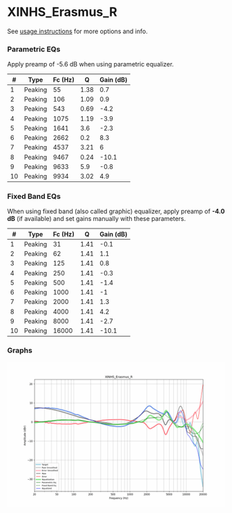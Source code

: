 # XINHS_Erasmus_R
See [usage instructions](https://github.com/jaakkopasanen/AutoEq#usage) for more options and info.

### Parametric EQs
Apply preamp of -5.6 dB when using parametric equalizer.

|   # | Type    |   Fc (Hz) |    Q |   Gain (dB) |
|-----|---------|-----------|------|-------------|
|   1 | Peaking |        55 | 1.38 |         0.7 |
|   2 | Peaking |       106 | 1.09 |         0.9 |
|   3 | Peaking |       543 | 0.69 |        -4.2 |
|   4 | Peaking |      1075 | 1.19 |        -3.9 |
|   5 | Peaking |      1641 | 3.6  |        -2.3 |
|   6 | Peaking |      2662 | 0.2  |         8.3 |
|   7 | Peaking |      4537 | 3.21 |         6   |
|   8 | Peaking |      9467 | 0.24 |       -10.1 |
|   9 | Peaking |      9633 | 5.9  |        -0.8 |
|  10 | Peaking |      9934 | 3.02 |         4.9 |

### Fixed Band EQs
When using fixed band (also called graphic) equalizer, apply preamp of **-4.0 dB** (if available) and set gains manually with these parameters.

|   # | Type    |   Fc (Hz) |    Q |   Gain (dB) |
|-----|---------|-----------|------|-------------|
|   1 | Peaking |        31 | 1.41 |        -0.1 |
|   2 | Peaking |        62 | 1.41 |         1.1 |
|   3 | Peaking |       125 | 1.41 |         0.8 |
|   4 | Peaking |       250 | 1.41 |        -0.3 |
|   5 | Peaking |       500 | 1.41 |        -1.4 |
|   6 | Peaking |      1000 | 1.41 |        -1   |
|   7 | Peaking |      2000 | 1.41 |         1.3 |
|   8 | Peaking |      4000 | 1.41 |         4.2 |
|   9 | Peaking |      8000 | 1.41 |        -2.7 |
|  10 | Peaking |     16000 | 1.41 |       -10.1 |

### Graphs
![](./XINHS_Erasmus_R.png)

